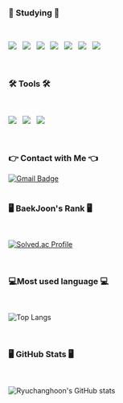 <h3><b>🦾 Studying 🦾</b></h3>
</br>
<p>
<img src="https://img.shields.io/badge/Python-3776AB?style=flat-square&logo=python&logoColor=white"/></a> &nbsp
<img src="https://img.shields.io/badge/TensorFlow-FF6F00?style=flat-square&logo=TensorFlow&logoColor=white"/></a> &nbsp
<img src="https://img.shields.io/badge/JavaScript-F7DF1E?style=flat-square&logo=JavaScript&logoColor=white"/></a> &nbsp
<img src="https://img.shields.io/badge/HTML5-E34F26?style=flat-square&logo=HTML5&logoColor=white"/></a> &nbsp
<!-- <img src="https://img.shields.io/badge/Android-3DDC84?style=flat-square&logo=Android&logoColor=white"/></a> &nbsp -->
<img src="https://img.shields.io/badge/CSS3-1572B6?style=flat-square&logo=CSS3&logoColor=white"/></a> &nbsp 
<img src="https://img.shields.io/badge/React-61DAFB?style=flat-square&logo=React&logoColor=white"/></a> &nbsp  
<img src="https://img.shields.io/badge/Oracle-F80000?style=flat-square&logo=Oracle&logoColor=white"/></a> &nbsp 
</p>
</br>

<h3><b>🛠 Tools 🛠</b></h3>

</br>
<p>
<img src="https://img.shields.io/badge/Visual Studio Code-007ACC?style=flat-square&logo=Visual Studio Code&logoColor=white"/></a> &nbsp
<img src="https://img.shields.io/badge/Google Colab-F9AB00?style=flat-square&logo=Google Colab&logoColor=white"/></a> &nbsp
<img src="https://img.shields.io/badge/Eclipse IDE-2C2255?style=flat-square&logo=Eclipse IDE&logoColor=white"/></a> &nbsp
</p>
</br>

<h3><b>👉 Contact with Me 👈 </b></h3>

 [![Gmail Badge](https://img.shields.io/badge/Gmail-d14836?style=flat-square&logo=Gmail&logoColor=white&link=mailto:power10203044@gmail.com)](mailto:power10203044@gmail.com)
</br>
</br>
<h3><b>🖥 BaekJoon's Rank 🖥</b></h3>
</br>

[![Solved.ac Profile](http://mazassumnida.wtf/api/v2/generate_badge?boj=fbckdgns123)](https://solved.ac/fbckdgns123)

</br>
</p>

<h3><b> 💻Most used language 💻</b></h3>
</br>

![Top Langs](https://github-readme-stats.vercel.app/api/top-langs/?username=Ryuchanghoon&layout=Demo&theme=tokyonight)

</br>

<h3><b>🖥 GitHub Stats 🖥</b></h3>
</br>

![Ryuchanghoon's GitHub stats](https://github-readme-stats.vercel.app/api?username=Ryuchanghoon&show_icons=true&theme=radical)
